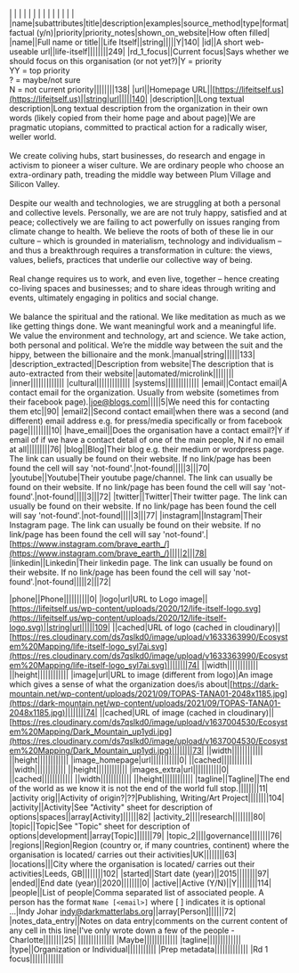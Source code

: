 |   |   |   |   |   |   |   |   |   |   |   |   |   |
|name|subattributes|title|description|examples|source_method|type|format|factual (y/n)|priority|priority_notes|shown_on_website|How often filled|
|name||Full name or title||Life Itself||string|||||Y|140|
|id||A short web-useable url||life-itself||||||||249|
|rd_1_focus||Current focus|Says whether we should focus on this organisation (or not yet?)|Y = priority  <br>YY = top priority  <br>? = maybe/not sure  <br>N = not current priority||||||||138|
|url||Homepage URL||[https://lifeitself.us](https://lifeitself.us)||string|url|||||140|
|description||Long textual description|Long textual description from the organization in their own words (likely copied from their home page and about page)|We are pragmatic utopians, committed to practical action for a radically wiser, weller world.  <br>  <br>We create coliving hubs, start businesses, do research and engage in activism to pioneer a wiser culture. We are ordinary people who choose an extra-ordinary path, treading the middle way between Plum Village and Silicon Valley.  <br>  <br>Despite our wealth and technologies, we are struggling at both a personal and collective levels. Personally, we are are not truly happy, satisfied and at peace; collectively we are failing to act powerfully on issues ranging from climate change to health. We believe the roots of both of these lie in our culture – which is grounded in materialism, technology and individualism – and thus a breakthrough requires a transformation in culture: the views, values, beliefs, practices that underlie our collective way of being.  <br>  <br>Real change requires us to work, and even live, together – hence creating co-living spaces and businesses; and to share ideas through writing and events, ultimately engaging in politics and social change.  <br>  <br>We balance the spiritual and the rational. We like meditation as much as we like getting things done. We want meaningful work and a meaningful life. We value the environment and technology, art and science. We take action, both personal and political. We’re the middle way between the suit and the hippy, between the billionaire and the monk.|manual|string||||||133|
|description_extracted||Description from website|The description that is auto-extracted from their website||automated/microlink||||||||
|inner|||||||||||||
|cultural|||||||||||||
|systems|||||||||||||
|email||Contact email|A contact email for the organization. Usually from website (sometimes from their facebook page).|joe@blogs.com|||||5|We need this for contacting them etc||90|
|email2||Second contact email|when there was a second (and different) email address e.g. for press/media specifically or from facebook page|||||||||10|
|have_email||Does the organisation have a contact email?|Y if email of if we have a contact detail of one of the main people, N if no email at all|||||||||76|
|blog||Blog|Their blog e.g. their medium or wordpress page. The link can usually be found on their website. If no link/page has been found the cell will say 'not-found'.|not-found|||||3|||70|
|youtube||Youtube|Their youtube page/channel. The link can usually be found on their website. If no link/page has been found the cell will say 'not-found'.|not-found|||||3|||72|
|twitter||Twitter|Their twitter page. The link can usually be found on their website. If no link/page has been found the cell will say 'not-found'.|not-found|||||3|||77|
|instagram||Instagram|Their Instagram page. The link can usually be found on their website. If no link/page has been found the cell will say 'not-found'.|[](https://www.instagram.com/brave_earth_/)[https://www.instagram.com/brave_earth_/](https://www.instagram.com/brave_earth_/)|||||2|||78|
|linkedin||Linkedin|Their linkedin page. The link can usually be found on their website. If no link/page has been found the cell will say 'not-found'.|not-found|||||2|||72|

|phone||Phone||||||||||0|
|logo|url|URL to Logo image||[https://lifeitself.us/wp-content/uploads/2020/12/life-itself-logo.svg](https://lifeitself.us/wp-content/uploads/2020/12/life-itself-logo.svg)||string|url|||||109|
||cached|URL of logo (cached in cloudinary)||[https://res.cloudinary.com/ds7qslkd0/image/upload/v1633363990/Ecosystem%20Mapping/life-itself-logo_syl7ai.svg](https://res.cloudinary.com/ds7qslkd0/image/upload/v1633363990/Ecosystem%20Mapping/life-itself-logo_syl7ai.svg)||||||||74|
||width||||||||||||
||height||||||||||||
|image|url|URL to image (different from logo)|An image which gives a sense of what the organization does/is about|[https://dark-mountain.net/wp-content/uploads/2021/09/TOPAS-TANA01-2048x1185.jpg](https://dark-mountain.net/wp-content/uploads/2021/09/TOPAS-TANA01-2048x1185.jpg)||||||||74|
||cached|URL of image (cached in cloudinary)||[https://res.cloudinary.com/ds7qslkd0/image/upload/v1637004530/Ecosystem%20Mapping/Dark_Mountain_up1ydi.jpg](https://res.cloudinary.com/ds7qslkd0/image/upload/v1637004530/Ecosystem%20Mapping/Dark_Mountain_up1ydi.jpg)||||||||73|
||width||||||||||||
||height||||||||||||
|image_homepage|url|||||||||||0|
||cached||||||||||||
||width||||||||||||
||height||||||||||||
|images_extra|url|||||||||||0|
||cached||||||||||||
||width||||||||||||
||height||||||||||||
|tagline||Tagline||The end of the world as we know it is not the end of the world full stop.||||||||11|
|activity orig||Activity of origin?|??|Publishing, Writing/Art Project||||||||104|
|activity||Activity|See "Activity" sheet for description of options|spaces||array[Activity]||||||82|
|activity_2||||research||||||||80|
|topic||Topic|See "Topic" sheet for description of options|development||array[Topic]||||||79|
|topic_2||||governance||||||||76|
|regions||Region|Region (country or, if many countries, continent) where the organisation is located/ carries out their activities|UK||||||||63|
|locations|||City where the organisation is located/ carries out their activities|Leeds, GB||||||||102|
|started||Start date (year)||2015||||||||97|
|ended||End date (year)||2020||||||||0|
|active||Active (Y/N)||Y||||||||114|
|people||List of people|Comma separated list of associated people. A person has the format `Name [<email>]` where [ ] indicates it is optional ...|Indy Johar <indy@darkmatterlabs.org>||array[Person]||||||72|
|notes_data_entry||Notes on data entry|comments on the current content of any cell in this line|I've only wrote down a few of the people - Charlotte||||||||25|
||||||||||||||
|Maybe|||||||||||||
|tagline|||||||||||||
|type||Organization or Individual|||||||||||
|Prep metadata|||||||||||||
|Rd 1 focus|||||||||||||